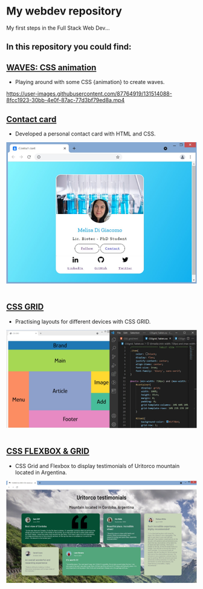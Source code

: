 # My webdev repository

My first steps in the Full Stack Web Dev...

## In this repository you could find:


## [WAVES: CSS animation](https://github.com/melisadigiacomo/webdev/tree/master/waves_CSSanimation)
* Playing around with some CSS {animation} to create waves.

https://user-images.githubusercontent.com/87764919/131514088-8fcc1923-30bb-4e0f-87ac-77d3bf79ed8a.mp4


## [Contact card](https://github.com/melisadigiacomo/webdev/tree/master/contact_card)
* Developed a personal contact card with HTML and CSS.

![contact-card](./contact_card/images/contact-card.jpg)&nbsp;


## [CSS GRID](https://github.com/melisadigiacomo/webdev/tree/master/CSSgrid)
* Practising layouts for different devices with CSS GRID.

![CSSGrid](./CSSgrid/images/CSSGrid.jpg)&nbsp;


## [CSS FLEXBOX & GRID](https://github.com/melisadigiacomo/webdev/tree/master/CSS_FLEXBOX%26GRID)
* CSS Grid and Flexbox to display testimonials of Uritorco mountain located in Argentina.

![CSSGrid](./CSS_FLEXBOX&GRID/images/Uritorco_testimonials.jpg)&nbsp;
